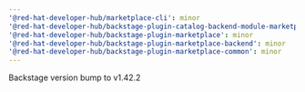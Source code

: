 ```yaml
---
'@red-hat-developer-hub/marketplace-cli': minor
'@red-hat-developer-hub/backstage-plugin-catalog-backend-module-marketplace': minor
'@red-hat-developer-hub/backstage-plugin-marketplace': minor
'@red-hat-developer-hub/backstage-plugin-marketplace-backend': minor
'@red-hat-developer-hub/backstage-plugin-marketplace-common': minor
---
```


Backstage version bump to v1.42.2
